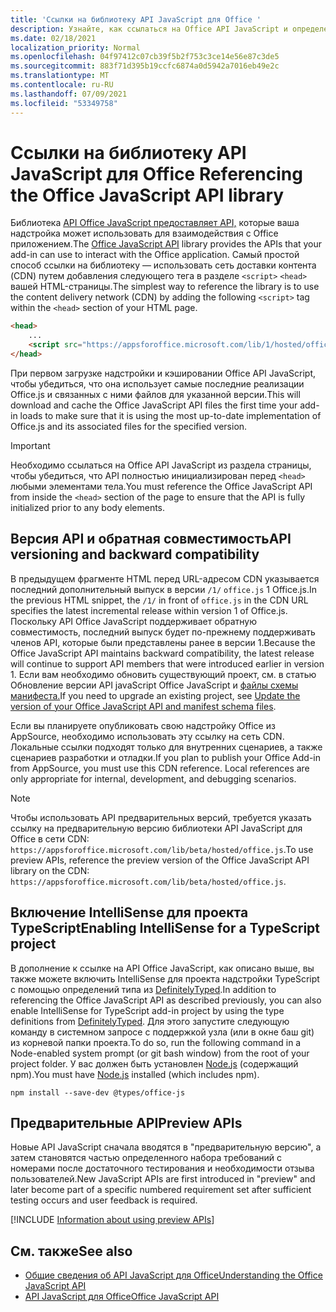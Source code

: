 ```yaml
---
title: 'Ссылки на библиотеку API JavaScript для Office '
description: Узнайте, как ссылаться на Office API JavaScript и определения типов в надстройки.
ms.date: 02/18/2021
localization_priority: Normal
ms.openlocfilehash: 04f97412c07cb39f5b2f753c3ce14e56e87c3de5
ms.sourcegitcommit: 883f71d395b19ccfc6874a0d5942a7016eb49e2c
ms.translationtype: MT
ms.contentlocale: ru-RU
ms.lasthandoff: 07/09/2021
ms.locfileid: "53349758"
---
```

# <a name="referencing-the-office-javascript-api-library"></a><span data-ttu-id="51371-103">Ссылки на библиотеку API JavaScript для Office </span><span class="sxs-lookup"><span data-stu-id="51371-103">Referencing the Office JavaScript API library</span></span>

<span data-ttu-id="51371-104">Библиотека [API Office JavaScript предоставляет API,](../reference/javascript-api-for-office.md) которые ваша надстройка может использовать для взаимодействия с Office приложением.</span><span class="sxs-lookup"><span data-stu-id="51371-104">The [Office JavaScript API](../reference/javascript-api-for-office.md) library provides the APIs that your add-in can use to interact with the Office application.</span></span> <span data-ttu-id="51371-105">Самый простой способ ссылки на библиотеку — использовать сеть доставки контента (CDN) путем добавления следующего тега в разделе `<script>` `<head>` вашей HTML-страницы.</span><span class="sxs-lookup"><span data-stu-id="51371-105">The simplest way to reference the library is to use the content delivery network (CDN) by adding the following `<script>` tag within the `<head>` section of your HTML page.</span></span>

```html
<head>
    ...
    <script src="https://appsforoffice.microsoft.com/lib/1/hosted/office.js" type="text/javascript"></script>
</head>
```

<span data-ttu-id="51371-106">При первом загрузке надстройки и кэшировании Office API JavaScript, чтобы убедиться, что она использует самые последние реализации Office.js и связанных с ними файлов для указанной версии.</span><span class="sxs-lookup"><span data-stu-id="51371-106">This will download and cache the Office JavaScript API files the first time your add-in loads to make sure that it is using the most up-to-date implementation of Office.js and its associated files for the specified version.</span></span>

> [!IMPORTANT]
> <span data-ttu-id="51371-107">Необходимо ссылаться на Office API JavaScript из раздела страницы, чтобы убедиться, что API полностью инициализирован перед `<head>` любыми элементами тела.</span><span class="sxs-lookup"><span data-stu-id="51371-107">You must reference the Office JavaScript API from inside the `<head>` section of the page to ensure that the API is fully initialized prior to any body elements.</span></span>

## <a name="api-versioning-and-backward-compatibility"></a><span data-ttu-id="51371-108">Версия API и обратная совместимость</span><span class="sxs-lookup"><span data-stu-id="51371-108">API versioning and backward compatibility</span></span>

<span data-ttu-id="51371-109">В предыдущем фрагменте HTML перед URL-адресом CDN указывается последний дополнительный выпуск в версии `/1/` `office.js` 1 Office.js.</span><span class="sxs-lookup"><span data-stu-id="51371-109">In the previous HTML snippet, the `/1/` in front of `office.js` in the CDN URL specifies the latest incremental release within version 1 of Office.js.</span></span> <span data-ttu-id="51371-110">Поскольку API Office JavaScript поддерживает обратную совместимость, последний выпуск будет по-прежнему поддерживать членов API, которые были представлены ранее в версии 1.</span><span class="sxs-lookup"><span data-stu-id="51371-110">Because the Office JavaScript API maintains backward compatibility, the latest release will continue to support API members that were introduced earlier in version 1.</span></span> <span data-ttu-id="51371-111">Если вам необходимо обновить существующий проект, см. в статью Обновление версии API javaScript Office JavaScript и [файлы схемы манифеста.](update-your-javascript-api-for-office-and-manifest-schema-version.md)</span><span class="sxs-lookup"><span data-stu-id="51371-111">If you need to upgrade an existing project, see [Update the version of your Office JavaScript API and manifest schema files](update-your-javascript-api-for-office-and-manifest-schema-version.md).</span></span> 

<span data-ttu-id="51371-p103">Если вы планируете опубликовать свою надстройку Office из AppSource, необходимо использовать эту ссылку на сеть CDN. Локальные ссылки подходят только для внутренних сценариев, а также сценариев разработки и отладки.</span><span class="sxs-lookup"><span data-stu-id="51371-p103">If you plan to publish your Office Add-in from AppSource, you must use this CDN reference. Local references are only appropriate for internal, development, and debugging scenarios.</span></span>

> [!NOTE]
> <span data-ttu-id="51371-114">Чтобы использовать API предварительных версий, требуется указать ссылку на предварительную версию библиотеки API JavaScript для Office в сети CDN: `https://appsforoffice.microsoft.com/lib/beta/hosted/office.js`.</span><span class="sxs-lookup"><span data-stu-id="51371-114">To use preview APIs, reference the preview version of the Office JavaScript API library on the CDN: `https://appsforoffice.microsoft.com/lib/beta/hosted/office.js`.</span></span>

## <a name="enabling-intellisense-for-a-typescript-project"></a><span data-ttu-id="51371-115">Включение IntelliSense для проекта TypeScript</span><span class="sxs-lookup"><span data-stu-id="51371-115">Enabling IntelliSense for a TypeScript project</span></span>

<span data-ttu-id="51371-116">В дополнение к ссылке на API Office JavaScript, как описано выше, вы также можете включить IntelliSense для проекта надстройки TypeScript с помощью определений типа из [DefinitelyTyped](https://github.com/DefinitelyTyped/DefinitelyTyped/tree/master/types/office-js).</span><span class="sxs-lookup"><span data-stu-id="51371-116">In addition to referencing the Office JavaScript API as described previously, you can also enable IntelliSense for TypeScript add-in project by using the type definitions from [DefinitelyTyped](https://github.com/DefinitelyTyped/DefinitelyTyped/tree/master/types/office-js).</span></span> <span data-ttu-id="51371-117">Для этого запустите следующую команду в системном запросе с поддержкой узла (или в окне баш git) из корневой папки проекта.</span><span class="sxs-lookup"><span data-stu-id="51371-117">To do so, run the following command in a Node-enabled system prompt (or git bash window) from the root of your project folder.</span></span> <span data-ttu-id="51371-118">У вас должен быть установлен [Node.js](https://nodejs.org) (содержащий npm).</span><span class="sxs-lookup"><span data-stu-id="51371-118">You must have [Node.js](https://nodejs.org) installed (which includes npm).</span></span>

```command&nbsp;line
npm install --save-dev @types/office-js
```

## <a name="preview-apis"></a><span data-ttu-id="51371-119">Предварительные API</span><span class="sxs-lookup"><span data-stu-id="51371-119">Preview APIs</span></span>

<span data-ttu-id="51371-120">Новые API JavaScript сначала вводятся в "предварительную версию", а затем становятся частью определенного набора требований с номерами после достаточного тестирования и необходимости отзыва пользователей.</span><span class="sxs-lookup"><span data-stu-id="51371-120">New JavaScript APIs are first introduced in "preview" and later become part of a specific numbered requirement set after sufficient testing occurs and user feedback is required.</span></span>

[!INCLUDE [Information about using preview APIs](../includes/using-preview-apis-host.md)]

## <a name="see-also"></a><span data-ttu-id="51371-121">См. также</span><span class="sxs-lookup"><span data-stu-id="51371-121">See also</span></span>

- [<span data-ttu-id="51371-122">Общие сведения об API JavaScript для Office</span><span class="sxs-lookup"><span data-stu-id="51371-122">Understanding the Office JavaScript API</span></span>](understanding-the-javascript-api-for-office.md)
- [<span data-ttu-id="51371-123">API JavaScript для Office</span><span class="sxs-lookup"><span data-stu-id="51371-123">Office JavaScript API</span></span>](../reference/javascript-api-for-office.md)
